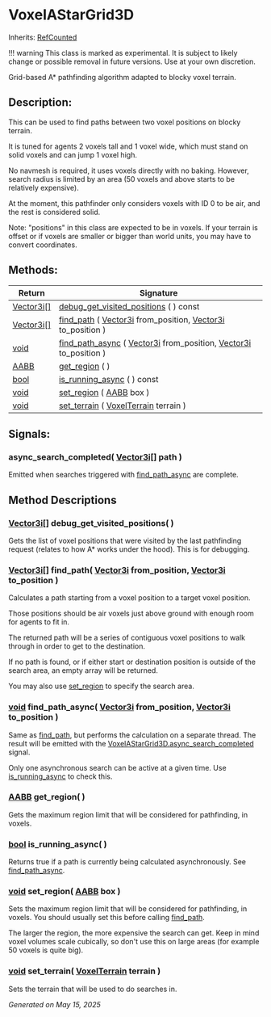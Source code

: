 # VoxelAStarGrid3D

Inherits: [RefCounted](https://docs.godotengine.org/en/stable/classes/class_refcounted.html)

!!! warning
    This class is marked as experimental. It is subject to likely change or possible removal in future versions. Use at your own discretion.

Grid-based A* pathfinding algorithm adapted to blocky voxel terrain.

## Description:

This can be used to find paths between two voxel positions on blocky terrain.

It is tuned for agents 2 voxels tall and 1 voxel wide, which must stand on solid voxels and can jump 1 voxel high.

No navmesh is required, it uses voxels directly with no baking. However, search radius is limited by an area (50 voxels and above starts to be relatively expensive).

At the moment, this pathfinder only considers voxels with ID 0 to be air, and the rest is considered solid.

Note: "positions" in this class are expected to be in voxels. If your terrain is offset or if voxels are smaller or bigger than world units, you may have to convert coordinates.

## Methods:


Return                                                                              | Signature
----------------------------------------------------------------------------------- | ------------------------------------------------------------------------------------------------------------------------------------------------------------------------------------------------------------------------------------
[Vector3i[]](https://docs.godotengine.org/en/stable/classes/class_vector3i[].html)  | [debug_get_visited_positions](#i_debug_get_visited_positions) ( ) const
[Vector3i[]](https://docs.godotengine.org/en/stable/classes/class_vector3i[].html)  | [find_path](#i_find_path) ( [Vector3i](https://docs.godotengine.org/en/stable/classes/class_vector3i.html) from_position, [Vector3i](https://docs.godotengine.org/en/stable/classes/class_vector3i.html) to_position )
[void](#)                                                                           | [find_path_async](#i_find_path_async) ( [Vector3i](https://docs.godotengine.org/en/stable/classes/class_vector3i.html) from_position, [Vector3i](https://docs.godotengine.org/en/stable/classes/class_vector3i.html) to_position )
[AABB](https://docs.godotengine.org/en/stable/classes/class_aabb.html)              | [get_region](#i_get_region) ( )
[bool](https://docs.godotengine.org/en/stable/classes/class_bool.html)              | [is_running_async](#i_is_running_async) ( ) const
[void](#)                                                                           | [set_region](#i_set_region) ( [AABB](https://docs.godotengine.org/en/stable/classes/class_aabb.html) box )
[void](#)                                                                           | [set_terrain](#i_set_terrain) ( [VoxelTerrain](VoxelTerrain.md) terrain )
<p></p>

## Signals:

### async_search_completed( [Vector3i[]](https://docs.godotengine.org/en/stable/classes/class_vector3i[].html) path )

Emitted when searches triggered with [find_path_async](VoxelAStarGrid3D.md#i_find_path_async) are complete.

## Method Descriptions

### [Vector3i[]](https://docs.godotengine.org/en/stable/classes/class_vector3i[].html)<span id="i_debug_get_visited_positions"></span> **debug_get_visited_positions**( )

Gets the list of voxel positions that were visited by the last pathfinding request (relates to how A* works under the hood). This is for debugging.

### [Vector3i[]](https://docs.godotengine.org/en/stable/classes/class_vector3i[].html)<span id="i_find_path"></span> **find_path**( [Vector3i](https://docs.godotengine.org/en/stable/classes/class_vector3i.html) from_position, [Vector3i](https://docs.godotengine.org/en/stable/classes/class_vector3i.html) to_position )

Calculates a path starting from a voxel position to a target voxel position.

Those positions should be air voxels just above ground with enough room for agents to fit in.

The returned path will be a series of contiguous voxel positions to walk through in order to get to the destination.

If no path is found, or if either start or destination position is outside of the search area, an empty array will be returned.

You may also use [set_region](VoxelAStarGrid3D.md#i_set_region) to specify the search area.

### [void](#)<span id="i_find_path_async"></span> **find_path_async**( [Vector3i](https://docs.godotengine.org/en/stable/classes/class_vector3i.html) from_position, [Vector3i](https://docs.godotengine.org/en/stable/classes/class_vector3i.html) to_position )

Same as [find_path](VoxelAStarGrid3D.md#i_find_path), but performs the calculation on a separate thread. The result will be emitted with the [VoxelAStarGrid3D.async_search_completed](VoxelAStarGrid3D.md#signals) signal.

Only one asynchronous search can be active at a given time. Use [is_running_async](VoxelAStarGrid3D.md#i_is_running_async) to check this.

### [AABB](https://docs.godotengine.org/en/stable/classes/class_aabb.html)<span id="i_get_region"></span> **get_region**( )

Gets the maximum region limit that will be considered for pathfinding, in voxels.

### [bool](https://docs.godotengine.org/en/stable/classes/class_bool.html)<span id="i_is_running_async"></span> **is_running_async**( )

Returns true if a path is currently being calculated asynchronously. See [find_path_async](VoxelAStarGrid3D.md#i_find_path_async).

### [void](#)<span id="i_set_region"></span> **set_region**( [AABB](https://docs.godotengine.org/en/stable/classes/class_aabb.html) box )

Sets the maximum region limit that will be considered for pathfinding, in voxels. You should usually set this before calling [find_path](VoxelAStarGrid3D.md#i_find_path).

The larger the region, the more expensive the search can get. Keep in mind voxel volumes scale cubically, so don't use this on large areas (for example 50 voxels is quite big).

### [void](#)<span id="i_set_terrain"></span> **set_terrain**( [VoxelTerrain](VoxelTerrain.md) terrain )

Sets the terrain that will be used to do searches in.

_Generated on May 15, 2025_
